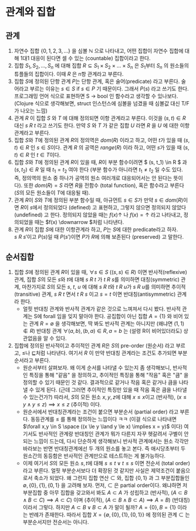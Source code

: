 # 관계와 집합

## 관계

1. 자연수 집합 $\{0,1,2,3,...\}$ 을 심볼 $\mathbb{N}$ 으로 나타내고, 어떤 집합이 자연수 집합에 대해 1대1 대응이 된다면 셀 수 있는 (countable) 집합이라고 한다.
2. 집합 $S_1, S_2, ..., S_n$ 에 대해 집합 $R \subseteq S_1 \times S_2 \times ... \times S_n$ 은 $S_1$부터 $S_n$ 의 원소들의 튜플들의 집합이다. 이때 $R$ 은 n항 관계라고 부른다.
3. 집합 $S$에 정의된 단항 관계 $P$는 단항 관계, 혹은 술어(predicate) 라고 부른다. 술어라고 부르는 이유는 $s \in S \  \text{if} \ s \in P$ 기 때문이다. 그래서 $P(s)$ 라고 쓰기도 한다. 프로그래밍 언어 식으로 표현하면 S -> bool 인 함수라고 생각할 수 있나보다. (Clojure 식으로 생각해보면, struct 인스턴스에 심볼을 넘겼을 때 심볼값 대신 T/F가 나오는 느낌)
4. 관계 $R$ 이 집합 $S$ 와 $T$ 에 대해 정의되면 이항 관계라고 부른다. 이것을 $(s,t) \in R$ 대신 $s\ R\ t$ 라고 쓰기도 한다. 만약 $S$ 와 $T$ 가 같은 집합 $U$ 라면 $R$ 을 $U$ 에 대한 이항 관계라고 부른다.
5. 집합 $S$와 $T$에 정의된 관계 $R$의 정의역은 $dom(R)$ 이라고 하고, 어떤 $t$가 있을 때 $(s,t) \in R$ 인 $s \in S$이다. 관계 $R$ 의 공역은 $range(R)$ 이라 하고, 어떤 $s$가 있을 때 $(s,t) \in R$ 인 $t \in T$이다.
6. 집합 $S$와 $T$에 정의된 관계 $R$이 있을 때, $R$이 부분 함수이려면 $
(s, t_1) \in R
$ 과 $(s,t_2) \in R$ 일 때 $t_1 = t_2$ 여야 한다 (부분 함수가 아니라면 $t_1 \neq t_2$ 일 수도 있다. 즉, 정의역의 원소 중 하나가 공역의 원소 여러개로 대응되어서는 안 된다는 뜻이다). 또한  $dom(R) = S$ 라면 $R$을 전함수 (total function), 혹은 함수라고 부른다 ($S$의 모든 원소들이 $T$에 대응될 때).
7. 관계 $R$이 $S$와 $T$에 정의된 부분 함수일 때, 아규먼트 $s \in S$가 만약 $s \in dom(R)$이면 $R$이 $s$에서 정의되었다 (defined) 고 표현하고, 그렇지 않으면 정의되지 않았다 (undefined) 고 한다. 정의되지 않았을 때는 $f(x) \uparrow$ 나 $f(x) = \uparrow$ 라고 나타내고, 정의되었을 때는 $f(x) \downarrow
$처럼 나타낸다.
8. 관계 $R$이 집합 $S$에 대한 이항관계라 하고, $P$는 $S$에 대한 predicate라고 하자. $s\ R\ s'$이고 $P(s)$일 때 $P(s')$이면 $P$가 $R$에 의해 보존된다 (preserved) 고 말한다.

## 순서집합

1. 집합 $S$에 정의된 관계 $R$이 있을 때, $\forall s \in S\ ((s,s) \in R)$ 이면 반사적(reflexive) 관계, 집합 $S$의 모든 $s$와 $t$에 대해 $s\ R\ t$ 가 $t\ R\ s$를 의미하면 대칭(symmetric) 관계, 마찬가지로 $S$의 모든 $s$, $t$, $u$ 에 대해 $s\ R\ t$와 $t\ R\ u$가 $s\ R\ u$를 의미하면 추이적(transitive) 관계, $s\ R\ t$ 면서 $t\ R\ s$ 이고  $s = t$ 이면 반대칭(antisymmetric) 관계라 한다.
    - 얼핏 반대칭 관계와 반사적 관계가 같은 것으로 느껴져서 다시 봤다. 반사적 관계는 S에 forall 임을 잊지 말아야 한다. 공집합이 아닌 집합 $A = \{1\}$ 와 비어 있는 관계 $R = \emptyset$ 을 생각해보면, 딱 봐도 반사적 관계는 아니지만 (왜냐면 $(1, 1) \notin R$) 반대칭 관계 $\forall (a,b),(b,a) \in R, a = b$ 는 (설령 R이 비어있더라도) 상관없음을 알 수 있다.
2. 집합에 정의된 반사적이고 추이적인 관계 $R$은 $S$의 pre-order (원순서) 라고 부르고, $\le$나  $\sqsubseteq$처럼 나타낸다. 여기서 $R$ 이 만약 반대칭 관계라는 조건도 추가되면 부분순서라고 부른다.
    - 원순서부터 살펴보자. 왜 이게 순서를 나타낼 수 있는지 좀 생각해보니, 반사적인 특징을 통해 "같음" 을 정의하고, 추이적인 특징을 통해 "작음" 혹은 "큼" 을 정의할 수 있기 때문인 것 같다. 결과적으로 같거나 작음 혹은 같거나 큼을 나타낼 수 있게 된다. (근데 그러면 추이적인 특징만 있을 때 작음 혹은 큼을 나타낼 수 있는건가?) 따라서, $S$의 모든 원소 $x, y, z$에 대해 $x \le x$이고 (반사적), $(x \le y \land y \le z) \implies x \le z$ (추이적) 이다.
    - 원순서에서 반대칭관계라는 조건이 붙으면 부분순서 (partial order) 라고 부른다. 동등관계를 $\le$ 를 통해 정의하는 느낌이다 ㅋㅋ (이걸 식으로 나타내면 $\forall x,y \in S \space ((x \le y \land y \le x) \implies x = y)$ 이다) 여기서도 반사적인 관계랑 반대칭인 관계가 뭐가 다른지 자꾸 헷갈려서 구별이 안되는 느낌이 드는데, 다시 단순하게 생각해보니 반사적 관계에서는 원소 각각만 바라보는 반면 반대칭관계에선 두 개의 원소를 놓고 본다. 즉 애시당초부터 두 원소간의 동등함은 반사적인 관계만으로 테스트하는 게 불가능하다.
    - 이제 여기서 $S$의 모든 원소 $s, t$에 대해 $s \le t \lor t \le s$ 이면 전순서 (total order) 라고 부른다. 얼핏 부분순서보다 더 확장된 것 같지만 사실은 제약조건이 붙음으로서 축소가 되었다. 왜 그런지 집합 연산 $\subset$ 와, 집합 $\{0, 1\}$ 과 그 부분집합들인 $\emptyset, \{0\}, \{1\}, \{0, 1\}$ 을 고려해 보자. 먼저, $\subset$ 은 partial order이다. 왜냐하면 저 부분집합 중 아무 집합을 갖고와서 봐도 $A \subset A$ 가 성립하고 (반사적), $(A \subset B \land B \subset C) \implies A \subset C)$ 이며 (추이적), $(A \subset B \land B \subset A) \implies A = B)$ (반대칭) 이라서 그렇다. 하지만 $A \subset B \lor B \subset A$ 가 말이 될까? $A = \{0\}, B = \{1\}$ 이라는 반례가 존재한다. 따라서 집합 $X = \{\emptyset, \{0\}, \{1\}, \{0,1\}\}$ 에 정의된 관계 $\subset$ 는 부분순서지만 전순서는 아니다.